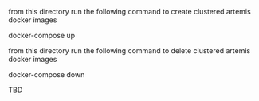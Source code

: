 from this directory run the following command to create clustered artemis docker images 

docker-compose up

from this directory run the following command to delete clustered artemis docker images 

docker-compose down 

TBD